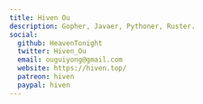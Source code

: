 ```yaml
---
title: Hiven Ou
description: Gopher, Javaer, Pythoner, Ruster.
social:
  github: HeavenTonight
  twitter: Hiven_Ou
  email: ouguiyong@gmail.com
  website: https://hiven.top/
  patreon: hiven
  paypal: hiven
---
```

